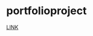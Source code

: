 # portfolioproject

[LINK](https://public.tableau.com/app/profile/shannon.torcato/viz/CovidDashboard_16773003297160/Dashboard1)
